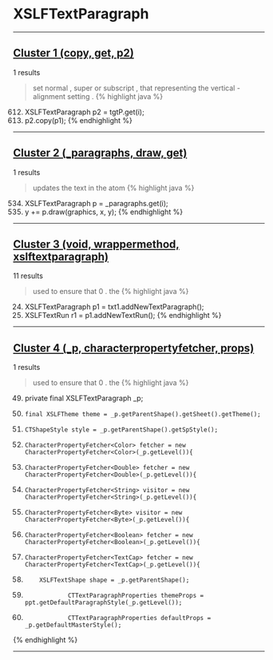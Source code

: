# XSLFTextParagraph

***

## [Cluster 1 (copy, get, p2)](./1)
1 results
> set normal , super or subscript , that representing the vertical - alignment setting . 
{% highlight java %}
612. XSLFTextParagraph p2 = tgtP.get(i);
613. p2.copy(p1);
{% endhighlight %}

***

## [Cluster 2 (_paragraphs, draw, get)](./2)
1 results
> updates the text in the atom 
{% highlight java %}
534. XSLFTextParagraph p = _paragraphs.get(i);
536. y += p.draw(graphics, x, y);
{% endhighlight %}

***

## [Cluster 3 (void, wrappermethod, xslftextparagraph)](./3)
11 results
> used to ensure that 0 . the 
{% highlight java %}
24. XSLFTextParagraph p1 = txt1.addNewTextParagraph();
26. XSLFTextRun r1 = p1.addNewTextRun();
{% endhighlight %}

***

## [Cluster 4 (_p, characterpropertyfetcher, props)](./4)
1 results
> used to ensure that 0 . the 
{% highlight java %}
49. private final XSLFTextParagraph _p;
139.     final XSLFTheme theme = _p.getParentShape().getSheet().getTheme();
140.     CTShapeStyle style = _p.getParentShape().getSpStyle();
143.     CharacterPropertyFetcher<Color> fetcher = new CharacterPropertyFetcher<Color>(_p.getLevel()){
187.     CharacterPropertyFetcher<Double> fetcher = new CharacterPropertyFetcher<Double>(_p.getLevel()){
274.     CharacterPropertyFetcher<String> visitor = new CharacterPropertyFetcher<String>(_p.getLevel()){
298.     CharacterPropertyFetcher<Byte> visitor = new CharacterPropertyFetcher<Byte>(_p.getLevel()){
326.     CharacterPropertyFetcher<Boolean> fetcher = new CharacterPropertyFetcher<Boolean>(_p.getLevel()){
377.     CharacterPropertyFetcher<TextCap> fetcher = new CharacterPropertyFetcher<TextCap>(_p.getLevel()){
492.         XSLFTextShape shape = _p.getParentShape();
499.                 CTTextParagraphProperties themeProps = ppt.getDefaultParagraphStyle(_p.getLevel());
506.                 CTTextParagraphProperties defaultProps =  _p.getDefaultMasterStyle();
{% endhighlight %}

***

